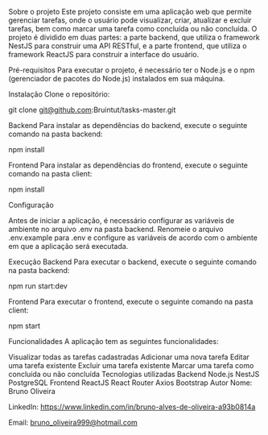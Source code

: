 Sobre o projeto
Este projeto consiste em uma aplicação web que permite gerenciar tarefas, onde o usuário pode visualizar, criar, atualizar e excluir tarefas, bem como marcar uma tarefa como concluída ou não concluída. O projeto é dividido em duas partes: a parte backend, que utiliza o framework NestJS para construir uma API RESTful, e a parte frontend, que utiliza o framework ReactJS para construir a interface do usuário.

Pré-requisitos
Para executar o projeto, é necessário ter o Node.js e o npm (gerenciador de pacotes do Node.js) instalados em sua máquina.

Instalação
Clone o repositório:

git clone git@github.com:Bruintut/tasks-master.git

Backend
Para instalar as dependências do backend, execute o seguinte comando na pasta backend:

npm install


Frontend
Para instalar as dependências do frontend, execute o seguinte comando na pasta client:

npm install

Configuração

Antes de iniciar a aplicação, é necessário configurar as variáveis de ambiente no arquivo .env na pasta backend. Renomeie o arquivo .env.example para .env e configure as variáveis de acordo com o ambiente em que a aplicação será executada.

Execução
Backend
Para executar o backend, execute o seguinte comando na pasta backend:

npm run start:dev


Frontend
Para executar o frontend, execute o seguinte comando na pasta client:

npm start

Funcionalidades
A aplicação tem as seguintes funcionalidades:

Visualizar todas as tarefas cadastradas
Adicionar uma nova tarefa
Editar uma tarefa existente
Excluir uma tarefa existente
Marcar uma tarefa como concluída ou não concluída
Tecnologias utilizadas
Backend
Node.js
NestJS
PostgreSQL
Frontend
ReactJS
React Router
Axios
Bootstrap
Autor
Nome: Bruno Oliveira

LinkedIn: https://www.linkedin.com/in/bruno-alves-de-oliveira-a93b0814a

Email: bruno_oliveira999@hotmail.com